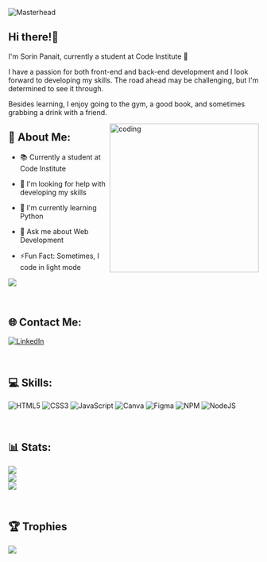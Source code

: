 ![Masterhead](https://pixabay.com/sv/photos/teknologi-dator-koda-javascript-1283624/)

## Hi there!👋

I'm Sorin Panait, currently a student at Code Institute 👋

I have a passion for both front-end and back-end development and I look forward to developing my skills. The road ahead may be challenging, but I'm determined to see it through.

Besides learning, I enjoy going to the gym, a good book, and sometimes grabbing a drink with a friend.

<img align="right" alt="coding" width="300" height="300" src="https://media.giphy.com/media/v1.Y2lkPTc5MGI3NjExYjFhOTc5dmx0bGZtamQ3M2E2aTFiZ2F5YmxwcGF6a3htZ255dzhhcSZlcD12MV9pbnRlcm5hbF9naWZfYnlfaWQmY3Q9cw/LBFPLXkgoVm80dx6sP/giphy.gif">

## 💫 About Me:
* 📚 Currently a student at Code Institute

* 🤝 I'm looking for help with developing my skills

* 🌱 I'm currently learning Python

* 💬 Ask me about Web Development

* ⚡Fun Fact: Sometimes, I code in light mode

[![](https://visitcount.itsvg.in/api?id=SorinPan&icon=0&color=10)](https://visitcount.itsvg.in)

<br>

## 🌐 Contact Me:
[![LinkedIn](https://img.shields.io/badge/LinkedIn-%230077B5.svg?logo=linkedin&logoColor=white)](https://linkedin.com/in/sorin-panait)

<br>

## 💻 Skills:
![HTML5](https://img.shields.io/badge/html5-%23E34F26.svg?style=flat&logo=html5&logoColor=white) ![CSS3](https://img.shields.io/badge/css3-%231572B6.svg?style=flat&logo=css3&logoColor=white) ![JavaScript](https://img.shields.io/badge/javascript-%23323330.svg?style=flat&logo=javascript&logoColor=%23F7DF1E) ![Canva](https://img.shields.io/badge/Canva-%2300C4CC.svg?style=flat&logo=Canva&logoColor=white) 	![Figma](https://img.shields.io/badge/figma-%23F24E1E.svg?style=flat&logo=figma&logoColor=white) ![NPM](https://img.shields.io/badge/NPM-%23000000.svg?style=flat&logo=npm&logoColor=white) ![NodeJS](https://img.shields.io/badge/node.js-6DA55F?style=flat&logo=node.js&logoColor=white)

<br>

## 📊 Stats:
![](https://github-readme-stats.vercel.app/api?username=SorinPan&theme=dracula&hide_border=true&include_all_commits=false&count_private=false)<br/>
![](https://github-readme-streak-stats.herokuapp.com/?user=SorinPan&theme=dracula&hide_border=true)<br/>
![](https://github-readme-stats.vercel.app/api/top-langs/?username=SorinPan&theme=dracula&hide_border=true&include_all_commits=false&count_private=false&layout=compact)

<br>

## 🏆 Trophies
![](https://github-profile-trophy.vercel.app/?username=SorinPan&theme=dracula&no-frame=true&no-bg=false&margin-w=4)


<!-- Proudly created with GPRM ( https://gprm.itsvg.in ) -->
